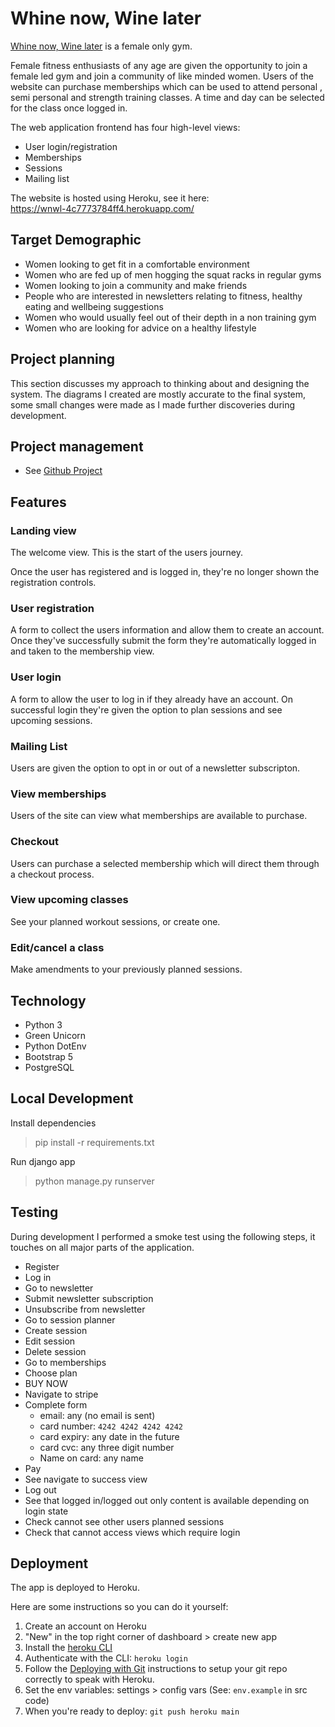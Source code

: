 # Whine now, Wine later

[Whine now, Wine later](https://wnwl-4c7773784ff4.herokuapp.com/) is a female only gym.

Female fitness enthusiasts of any age are given the opportunity to join a female led gym and join a community of like minded women. Users of the website can purchase memberships which can be used to attend personal , semi personal and strength training classes. A time and day can be selected for the class once logged in. 

The web application frontend has four high-level views:
- User login/registration
- Memberships
- Sessions
- Mailing list

The website is hosted using Heroku, see it here:  
https://wnwl-4c7773784ff4.herokuapp.com/

## Target Demographic
- Women looking to get fit in a comfortable environment 
- Women who are fed up of men hogging the squat racks in regular gyms
- Women looking to join a community and make friends
- People who are interested in newsletters relating to fitness, healthy eating and wellbeing suggestions
- Women who would usually feel out of their depth in a non training gym
- Women who are looking for advice on a healthy lifestyle

## Project planning
This section discusses my approach to thinking about and designing the system. The diagrams I created are mostly accurate to the final system, some small changes were made as I made further discoveries during development.

## Project management
- See [Github Project](https://github.com/GeorgieGray?tab=projects)

## Features
### Landing view
The welcome view. This is the start of the users journey.

Once the user has registered and is logged in, they're no longer shown the registration controls.

### User registration
A form to collect the users information and allow them to create an account. Once they've successfully submit the form they're automatically logged in and taken to the membership view.

### User login
A form to allow the user to log in if they already have an account. On successful login they're given the option to plan sessions and see upcoming sessions. 

### Mailing List
Users are given the option to opt in or out of a newsletter subscripton. 

### View memberships
Users of the site can view what memberships are available to purchase.

### Checkout
Users can purchase a selected membership which will direct them through a checkout process. 

### View upcoming classes
See your planned workout sessions, or create one.

### Edit/cancel a class
Make amendments to your previously planned sessions.

## Technology

- Python 3
- Green Unicorn
- Python DotEnv
- Bootstrap 5
- PostgreSQL

## Local Development

Install dependencies
> pip install -r requirements.txt

Run django app
> python manage.py runserver

## Testing
During development I performed a smoke test using the following steps, it touches on all major parts of the application.

- Register
- Log in
- Go to newsletter
- Submit newsletter subscription
- Unsubscribe from newsletter
- Go to session planner
- Create session
- Edit session
- Delete session
- Go to memberships
- Choose plan
- BUY NOW
- Navigate to stripe
- Complete form
    - email: any (no email is sent)
    - card number: `4242 4242 4242 4242`
    - card expiry: any date in the future
    - card cvc: any three digit number
    - Name on card: any name
- Pay
- See navigate to success view
- Log out
- See that logged in/logged out only content is available depending on login state
- Check cannot see other users planned sessions
- Check that cannot access views which require login

## Deployment
The app is deployed to Heroku.

Here are some instructions so you can do it yourself:
1. Create an account on Heroku
2. "New" in the top right corner of dashboard > create new app
3. Install the [heroku CLI](https://devcenter.heroku.com/articles/heroku-cli)
4. Authenticate with the CLI: `heroku login`
5. Follow the [Deploying with Git](https://devcenter.heroku.com/articles/git) instructions to setup your git repo correctly to speak with Heroku.
6. Set the env variables: settings > config vars (See: `env.example` in src code)
6. When you're ready to deploy: `git push heroku main`